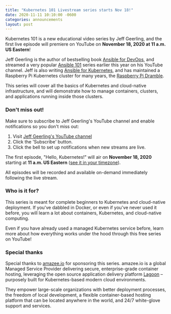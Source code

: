 ```yaml
---
title: "Kubernetes 101 Livestream series starts Nov 18!"
date: 2020-11-11 10:10:00 -0600
categories: announcements
layout: post
---
```

Kubernetes 101 is a new educational video series by Jeff Geerling, and the first live episode will premiere on YouTube on **November 18, 2020 at 11 a.m. US Eastern**!

Jeff Geerling is the author of bestselling book [Ansible for DevOps](https://www.ansiblefordevops.com), and streamed a very popular [Ansible 101](https://www.jeffgeerling.com/blog/2020/ansible-101-jeff-geerling-youtube-streaming-series) series earlier this year on his YouTube channel. Jeff is also writing [Ansible for Kubernetes](https://www.ansibleforkubernetes.com), and has maintained a Raspberry Pi Kubernetes cluster for many years, the [Raspberry Pi Dramble](http://www.pidramble.com).

This series will cover all the basics of Kubernetes and cloud-native infrastructure, and will demonstrate how to manage containers, clusters, and applications running inside those clusters.

### Don't miss out!

Make sure to subscribe to Jeff Geerling's YouTube channel and enable notifications so you don't miss out:

  1. Visit [Jeff Geerling's YouTube channel](https://www.youtube.com/c/JeffGeerling)
  2. Click the 'Subscribe' button.
  3. Click the bell to set up notifications when new streams are live.

The first episode, "Hello, Kubernetes!" will air on **November 18, 2020** starting at **11 a.m. US Eastern** ([see it in your timezone](http://www.worldtimebuddy.com/event?lid=5%2C2643743%2C30%2C2147714&h=5&sts=26761260&sln=11-12&a=show&euid=c508febe-1657-4014-e9a5-269593354ab1)).

All episodes will be recorded and available on-demand immediately following the live stream.

### Who is it for?

This series is meant for complete beginners to Kubernetes and cloud-native deployment. If you've dabbled in Docker, or even if you've never used it before, you will learn a lot about containers, Kubernetes, and cloud-native computing.

Even if you have already used a managed Kubernetes service before, learn more about how everything works under the hood through this free series on YouTube!

### Special thanks

Special thanks to [amazee.io​](https://www.amazee.io) for sponsoring this series. amazee.io is a global Managed Service Provider delivering secure, enterprise-grade container hosting, leveraging the open source application delivery platform [Lagoon](https://lagoon.sh) – purposely built for Kubernetes-based modern cloud environments.

They empower large-scale organizations with better deployment processes, the freedom of local development, a flexible container-based hosting platform that can be located anywhere in the world, and 24/7 white-glove support and services.
